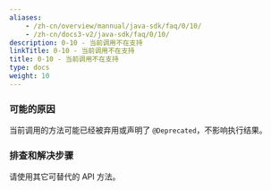 ```yaml
---
aliases:
    - /zh-cn/overview/mannual/java-sdk/faq/0/10/
    - /zh-cn/docs3-v2/java-sdk/faq/0/10/
description: 0-10 - 当前调用不在支持
linkTitle: 0-10 - 当前调用不在支持
title: 0-10 - 当前调用不在支持
type: docs
weight: 10
---
```








### 可能的原因

当前调用的方法可能已经被弃用或声明了 `@Deprecated`，不影响执行结果。

### 排查和解决步骤

请使用其它可替代的 API 方法。